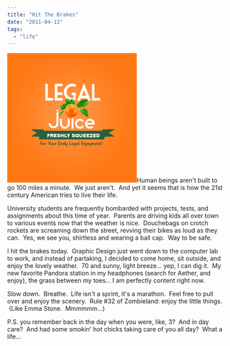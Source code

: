```yaml
---
title: "Hit The Brakes"
date: "2011-04-13"
tags:
  - "life"
---
```


![](images/speeding%20car%20fast%20flying%20driving%20driver.jpg)Human beings aren't built to go 100 miles a minute.  We just aren't.  And yet it seems that is how the 21st century American tries to live their life.

University students are frequently bombarded with projects, tests, and assignments about this time of year.  Parents are driving kids all over town to various events now that the weather is nice.  Douchebags on crotch rockets are screaming down the street, revving their bikes as loud as they can.  Yes, we see you, shirtless and wearing a ball cap.  Way to be safe.

I hit the brakes today.  Graphic Design just went down to the computer lab to work, and instead of partaking, I decided to come home, sit outside, and enjoy the lovely weather.  70 and sunny, light breeze... yep, I can dig it.  My new favorite Pandora station in my headphones (search for Aether, and enjoy), the grass between my toes... I am perfectly content right now.

Slow down.  Breathe.  Life isn't a sprint, it's a marathon.  Feel free to pull over and enjoy the scenery.  Rule #32 of Zombieland: enjoy the little things.  (Like Emma Stone.  Mmmmmm...)

P.S. you remember back in the day when you were, like, 3?  And in day care?  And had some smokin' hot chicks taking care of you all day?  What a life...
